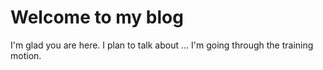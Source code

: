 # Welcome to my blog

I'm glad you are here. I plan to talk about ...
I'm going through the training motion.
